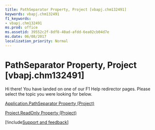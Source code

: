 ```yaml
---
title: PathSeparator Property, Project [vbapj.chm132491]
keywords: vbapj.chm132491
f1_keywords:
- vbapj.chm132491
ms.prod: office
ms.assetid: 39552c2f-8df8-40ad-afdd-6ea02cb04d7e
ms.date: 06/08/2017
localization_priority: Normal
---
```



# PathSeparator Property, Project [vbapj.chm132491]

Hi there! You have landed on one of our F1 Help redirector pages. Please select the topic you were looking for below.

[Application.PathSeparator Property (Project)](http://msdn.microsoft.com/library/6daeb9c9-40e1-1da6-1123-50983dd4d8c2%28Office.15%29.aspx)

[Project.ReadOnly Property (Project)](http://msdn.microsoft.com/library/9ec47083-afb5-b51d-96e3-c460b02f2012%28Office.15%29.aspx)

[!include[Support and feedback](~/includes/feedback-boilerplate.md)]